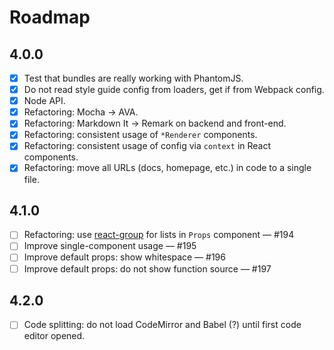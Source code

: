 # Roadmap

## 4.0.0

* [x] Test that bundles are really working with PhantomJS.
* [x] Do not read style guide config from loaders, get if from Webpack config.
* [x] Node API.
* [x] Refactoring: Mocha → AVA.
* [x] Refactoring: Markdown It → Remark on backend and front-end.
* [x] Refactoring: consistent usage of `*Renderer` components.
* [x] Refactoring: consistent usage of config via `context` in React components.
* [x] Refactoring: move all URLs (docs, homepage, etc.) in code to a single file.

## 4.1.0

* [ ] Refactoring: use [react-group](https://github.com/sapegin/react-group) for lists in `Props` component — #194
* [ ] Improve single-component usage — #195
* [ ] Improve default props: show whitespace — #196
* [ ] Improve default props: do not show function source — #197

## 4.2.0

* [ ]  Code splitting: do not load CodeMirror and Babel (?) until first code editor opened.
